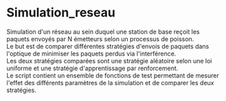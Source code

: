 # Simulation_reseau
Simulation d'un réseau au sein duquel une station de base reçoit les paquets envoyés par N émetteurs selon un processus de poisson.  
Le but est de comparer différentes stratégies d'envois de paquets dans l'optique de minimiser les paquets perdus via l'interférence.  
Les deux stratégies comparées sont une stratégie aléatoire selon une loi uniforme et une stratégie d'apprentissage par renforcement.  
Le script contient un ensemble de fonctions de test permettant de mesurer l'effet des différents paramètres de la simulation et de comparer les deux stratégies.
